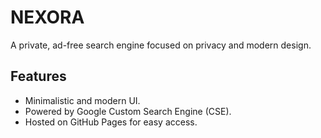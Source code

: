 # NEXORA

A private, ad-free search engine focused on privacy and modern design.

## Features
- Minimalistic and modern UI.
- Powered by Google Custom Search Engine (CSE).
- Hosted on GitHub Pages for easy access.
